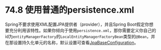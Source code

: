 # 74.8 使用普通的persistence.xml

Spring不要求使用XML配置JPA提供者（provider），并且Spring Boot假定你想要充分利用该特性。如果你倾向于使用`persistence.xml`，那你需要定义你自己的id为`entityManagerFactory`的`LocalEntityManagerFactoryBean`类型的`@Bean`，并在那设置持久化单元的名称，默认设置可查看[JpaBaseConfiguration](https://github.com/spring-projects/spring-boot/blob/master/spring-boot-autoconfigure/src/main/java/org/springframework/boot/autoconfigure/orm/jpa/JpaBaseConfiguration.java)。

